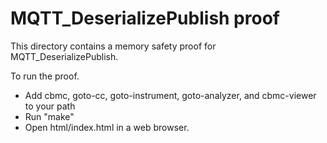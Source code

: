 MQTT_DeserializePublish proof
==============

This directory contains a memory safety proof for MQTT_DeserializePublish.

To run the proof.
* Add cbmc, goto-cc, goto-instrument, goto-analyzer, and cbmc-viewer
  to your path
* Run "make"
* Open html/index.html in a web browser.
